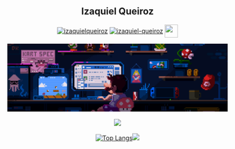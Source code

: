 <div align="center">
  
## Izaquiel Queiroz

</div>
<p align="center">
<a href="https://twitter.com/izaquielqueiroz" target="blank"><img align="center" src="https://cdn.jsdelivr.net/gh/devicons/devicon/icons/twitter/twitter-original.svg" alt="izaquielqueiroz" height="30" width="30" /></a>
<a href="https://linkedin.com/in/izaquiel-queiroz" target="blank"><img align="center" src="https://cdn.jsdelivr.net/gh/devicons/devicon/icons/linkedin/linkedin-original.svg" alt="izaquiel-queiroz" height="30" width="30" /></a>
<a href="mailto:queirozkyel@gmail.com" target="blank"><img align="center" src="https://cdn.jsdelivr.net/gh/devicons/devicon/icons/google/google-original.svg" height="30" width="30"/></a>
</p>

<img src="https://github.com/keiroez/keiroez/blob/master/236842414-18101a37-92f5-4de7-a46d-eeaca6e16cbd.gif">
 <br>
<div align="center">  
  
![](https://github-profile-summary-cards.vercel.app/api/cards/profile-details?username=keiroez&theme=vue)
  
[![Top Langs](https://github-readme-stats.vercel.app/api/top-langs/?username=keiroez)](https://github.com/anuraghazra/github-readme-stats)<img src="https://media1.giphy.com/media/qgQUggAC3Pfv687qPC/giphy.gif" width="285">

</div> 
  
</br>

<p align="center">
  
</p>

